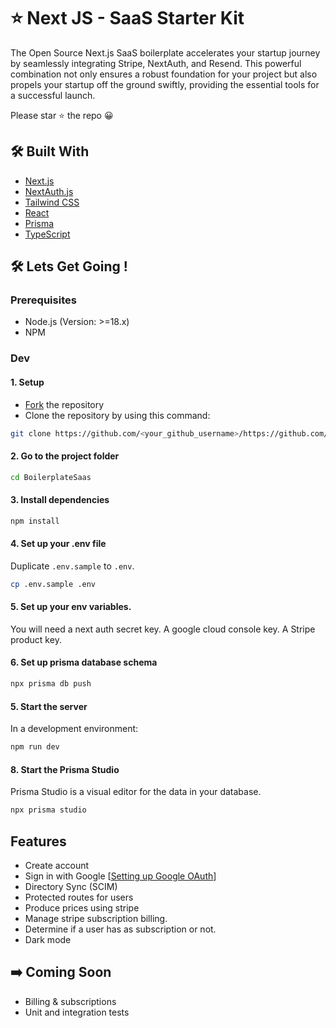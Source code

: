 # ⭐ Next JS - SaaS Starter Kit

The Open Source Next.js SaaS boilerplate accelerates your startup journey by seamlessly integrating Stripe, NextAuth, and Resend. This powerful combination not only ensures a robust foundation for your project but also propels your startup off the ground swiftly, providing the essential tools for a successful launch.

Please star ⭐ the repo 😀

## 🛠️ Built With

- [Next.js](https://nextjs.org)
- [NextAuth.js](https://next-auth.js.org/)
- [Tailwind CSS](https://tailwindcss.com)
- [React](https://reactjs.org)
- [Prisma](https://www.prisma.io)
- [TypeScript](https://www.typescriptlang.org)

## 🛠️ Lets Get Going !

### Prerequisites

- Node.js (Version: >=18.x)
- NPM

### Dev

#### 1. Setup

- [Fork]([https://github.com/boxyhq/saas-starter-kit/fork](https://github.com/leighbriody?tab=repositories)) the repository
- Clone the repository by using this command:

```bash
git clone https://github.com/<your_github_username>/https://github.com/leighbriody?tab=repositories.git
```

#### 2. Go to the project folder

```bash
cd BoilerplateSaas
```

#### 3. Install dependencies

```bash
npm install
```

#### 4. Set up your .env file

Duplicate `.env.sample` to `.env`.

```bash
cp .env.sample .env
```

#### 5. Set up your env variables.

You will need a next auth secret key.
A google cloud console key.
A Stripe product key.

#### 6. Set up prisma database schema

```bash
npx prisma db push
```

#### 5. Start the server

In a development environment:

```bash
npm run dev
```

#### 8. Start the Prisma Studio

Prisma Studio is a visual editor for the data in your database.

```bash
npx prisma studio
```
##  Features

- Create account
- Sign in with Google [[Setting up Google OAuth](https://support.google.com/cloud/answer/6158849?hl=en)]
- Directory Sync (SCIM)
- Protected routes for users
- Produce prices using stripe
- Manage stripe subscription billing.
- Determine if a user has as subscription or not.
- Dark mode

## ➡️ Coming Soon

- Billing & subscriptions
- Unit and integration tests
